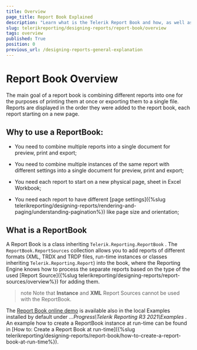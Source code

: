 ```yaml
---
title: Overview
page_title: Report Book Explained
description: "Learn what is the Telerik Report Book and how, as well as when, it should be used to best benefit from its functionalities."
slug: telerikreporting/designing-reports/report-book/overview
tags: overview
published: True
position: 0
previous_url: /designing-reports-general-explanation
---
```


# Report Book Overview

The main goal of a report book is combining different reports into one for the purposes of printing them at once or exporting them to a single file. Reports are displayed in the order they were added to the report book, each report starting on a new page.       

## Why to use a ReportBook:

* You need to combine multiple reports into a single document for preview, print and export;

* You need to combine multiple instances of the same report with different settings into a single document for preview, print and export;

* You need each report to start on a new physical page, sheet in Excel Workbook;

* You need each report to have different [page settings]({%slug telerikreporting/designing-reports/rendering-and-paging/understanding-pagination%}) like page size and orientation;             

## What is a ReportBook

A Report Book is a class inheriting `Telerik.Reporting.ReportBook` . The `ReportBook.ReportSources` collection allows you to add reports of different formats (XML, TRDX and TRDP files, run-time instances or classes inheriting `Telerik.Reporting.Report`) into the book, where the Reporting Engine knows how to process the separate reports based on the type of the used [Report Source]({%slug telerikreporting/designing-reports/report-sources/overview%}) for adding them.         

>note Note that __Instance__ and __XML__ Report Sources cannot be used with the ReportBook.           

The [Report Book online demo](https://demos.telerik.com/reporting/report-book) is available also in the local Examples installed by default under *...Progress\Telerik Reporting R3 2021\Examples* . An example how to create a ReportBook instance at run-time can be found in [How to: Create a Report Book at run-time]({%slug telerikreporting/designing-reports/report-book/how-to-create-a-report-book-at-run-time%}).         
